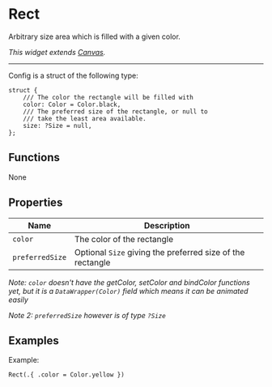 # Rect
Arbitrary size area which is filled with a given color.

*This widget extends [Canvas](/docs/api-reference/canvas).*

---

Config is a struct of the following type:
```zig
struct {
    /// The color the rectangle will be filled with
    color: Color = Color.black,
    /// The preferred size of the rectangle, or null to
    /// take the least area available.
    size: ?Size = null,
};
```

## Functions
None

## Properties
Name | Description
---- | -----------
`color` | The color of the rectangle
`preferredSize` | Optional `Size` giving the preferred size of the rectangle

*Note: `color` doesn't have the getColor, setColor and bindColor functions yet, but it is a
`DataWrapper(Color)` field which means it can be animated easily*

*Note 2: `preferredSize` however is of type `?Size`*

## Examples
Example:
```zig
Rect(.{ .color = Color.yellow })
```

